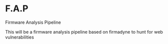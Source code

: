 # F.A.P
Firmware Analysis Pipeline





This will be a firmware analysis pipeline based on firmadyne to hunt for web vulnerabilities
